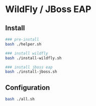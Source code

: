 # WildFly / JBoss EAP

## Install

```bash
### pre-install
bash ./helper.sh

### install wildfly
bash ./install-wildfly.sh

### install jboss eap
bash ./install-jboss.sh
```

## Configuration

```bash
bash ./all.sh
```
